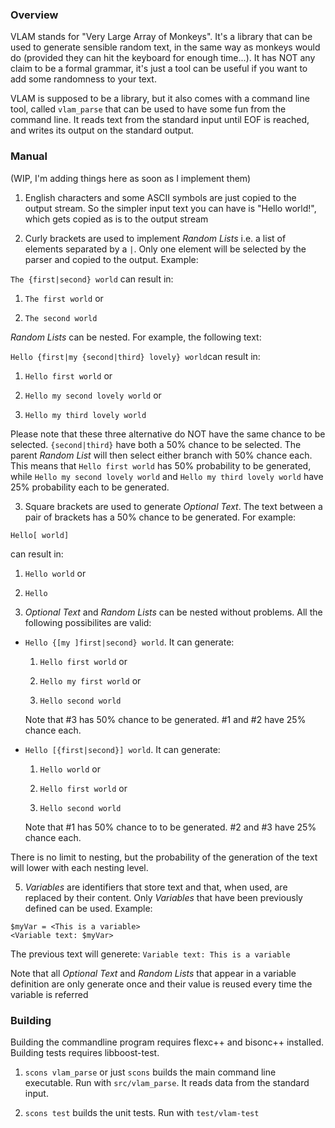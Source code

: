 ### Overview
VLAM stands for "Very Large Array of Monkeys". It's a library that can be used to generate sensible random text, in the same way as monkeys would do (provided they can hit the keyboard for enough time...). It has NOT any claim to be a formal grammar, it's just a tool can be useful if you want to add some randomness to your text.

VLAM is supposed to be a library, but it also comes with a command line tool, called `vlam_parse` that can be used to have some fun from the command line. It reads text from the standard input until EOF is reached, and writes its output on the standard output.

### Manual
(WIP, I'm adding things here as soon as I implement them)

1. English characters and some ASCII symbols are just copied to the output stream. So the simpler input text you can have is "Hello world!", which gets copied as is to the output stream

2. Curly brackets are used to implement _Random Lists_ i.e. a list of elements separated by a `|`. Only one element will be selected by the parser and copied to the output. Example: 

  `The {first|second} world` can result in:

  1. `The first world` or

  2. `The second world`

 _Random Lists_ can be nested. For example, the following text:

 `Hello {first|my {second|third} lovely} world`can result in:

  1. `Hello first world` or

  2. `Hello my second lovely world` or
  
  3. `Hello my third lovely world`

  Please note that these three alternative do NOT have the same chance to be selected. `{second|third}` have both a 50% chance to be selected. The parent _Random List_ will then select either branch with 50% chance each. This means that `Hello first world` has 50% probability to be generated, while `Hello my second lovely world` and `Hello my third lovely world` have 25% probability each to be generated.

3. Square brackets are used to generate _Optional Text_. The text between a pair of brackets has a 50% chance to be generated. For example:

  `Hello[ world]`

  can result in:

  1. `Hello world` or
  
  2. `Hello`

4. _Optional Text_ and _Random Lists_ can be nested without problems. All the following possibilites are valid:
  
  * `Hello {[my ]first|second} world`. It can generate:
    
     1. `Hello first world` or
	
     2. `Hello my first world` or
	
     3. `Hello second world`

     Note that #3 has 50% chance to be generated. #1 and #2 have 25% chance each.

  * `Hello [{first|second}] world`. It can generate:

     1. `Hello world` or

     2. `Hello first world` or

     3. `Hello second world`

     Note that #1 has 50% chance to to be generated. #2 and #3 have 25% chance each.
  
 There is no limit to nesting, but the probability of the generation of the text will lower with each nesting level.

5. _Variables_ are identifiers that store text and that, when used, are replaced by their content. Only _Variables_ that have been previously defined can be used. Example:
  ```
  $myVar = <This is a variable>
  <Variable text: $myVar>
  ```

  The previous text will generete: `Variable text: This is a variable`

  Note that all _Optional Text_ and _Random Lists_ that appear in a variable definition are only generate once and their value is reused every time the variable is referred

### Building
Building the commandline program requires flexc++ and bisonc++ installed. Building tests requires libboost-test.

1. `scons vlam_parse` or just `scons` builds the main command line executable. Run with `src/vlam_parse`. It reads data from the standard input.

2. `scons test` builds the unit tests. Run with `test/vlam-test`

